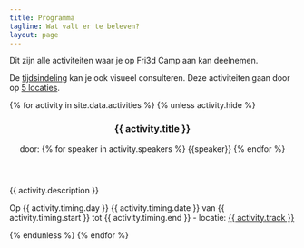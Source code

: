 ```yaml
---
title: Programma
tagline: Wat valt er te beleven?
layout: page
---
```


Dit zijn alle activiteiten waar je op Fri3d Camp aan kan deelnemen.

De <a href="tijdsindeling">tijdsindeling</a> kan je ook visueel consulteren. Deze activiteiten gaan door op <a href="locaties.html">5 locaties</a>.

<div class="row">
<div class="col-md-12">
{% for activity in site.data.activities %}
  {% unless activity.hide %}
  <article class="contentitem activity" id="{{ activity.title | slugify }}">
    <header>
      <h3>{{ activity.title }}</h3>
      <p>door: {% for speaker in activity.speakers %} <span class="speaker">{{speaker}}</span> {% endfor %}</p>
    </header>
    <p>{{ activity.description }}</p>
    <footer>
      <p>Op {{ activity.timing.day }} {{ activity.timing.date }} van {{ activity.timing.start }} tot {{ activity.timing.end }} - locatie: <a href="locaties.html#{{ activity.track | remove: "(" | remove: ")" | slugify }}">{{ activity.track }}</a></p>
    </footer>
  </article>
  {% endunless %}
{% endfor %}
</div>
</div>
